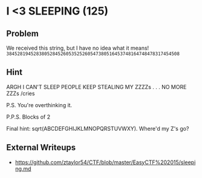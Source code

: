 # I <3 SLEEPING (125)

## Problem

We received this string, but I have no idea what it means! `3845281945283805284526053525260547380516453748164748478317454508`

## Hint

ARGH I CAN'T SLEEP PEOPLE KEEP STEALING MY ZZZZs . . . NO MORE ZZZs /cries

P.S. You're overthinking it.

P.P.S. Blocks of 2

Final hint: sqrt(ABCDEFGHIJKLMNOPQRSTUVWXY). Where'd my Z's go?

## External Writeups

* https://github.com/ztaylor54/CTF/blob/master/EasyCTF%202015/sleeping.md
